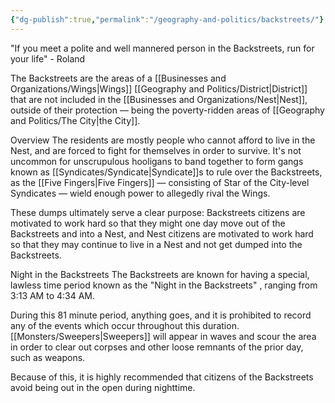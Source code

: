 ```yaml
---
{"dg-publish":true,"permalink":"/geography-and-politics/backstreets/"}
---
```


"If you meet a polite and well mannered person in the Backstreets, run for your life" - Roland

The Backstreets are the areas of a [[Businesses and Organizations/Wings\|Wings]] [[Geography and Politics/District\|District]] that are not included in the [[Businesses and Organizations/Nest\|Nest]], outside of their protection — being the poverty-ridden areas of [[Geography and Politics/The City\|the City]].

Overview
The residents are mostly people who cannot afford to live in the Nest, and are forced to fight for themselves in order to survive. It's not uncommon for unscrupulous hooligans to band together to form gangs known as [[Syndicates/Syndicate\|Syndicate]]s to rule over the Backstreets, as the [[Five Fingers\|Five Fingers]] — consisting of Star of the City-level Syndicates — wield enough power to allegedly rival the Wings.

These dumps ultimately serve a clear purpose: Backstreets citizens are motivated to work hard so that they might one day move out of the Backstreets and into a Nest, and Nest citizens are motivated to work hard so that they may continue to live in a Nest and not get dumped into the Backstreets.

Night in the Backstreets
The Backstreets are known for having a special, lawless time period known as the "Night in the Backstreets" , ranging from 3:13 AM to 4:34 AM.

During this 81 minute period, anything goes, and it is prohibited to record any of the events which occur throughout this duration. [[Monsters/Sweepers\|Sweepers]] will appear in waves and scour the area in order to clear out corpses and other loose remnants of the prior day, such as weapons.

Because of this, it is highly recommended that citizens of the Backstreets avoid being out in the open during nighttime.

